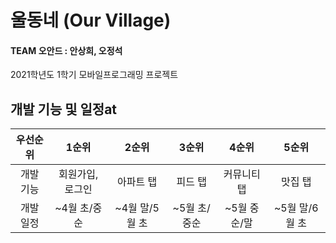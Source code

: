 # 울동네 (Our Village)

#### TEAM 오안드 : 안상희, 오정석

2021학년도 1학기 모바일프로그래밍 프로젝트

## 개발 기능 및 일정at

|우선순위|1순위|2순위|3순위|4순위|5순위|
|:---:|:---:|:---:|:---:|:---:|:---:|
|개발 기능|회원가입, 로그인|아파트 탭|피드 탭|커뮤니티 탭|맛집 탭|
|개발 일정|~4월 초/중순|~4월 말/5월 초|~5월 초/중순|~5월 중순/말|~5월 말/6월 초|
